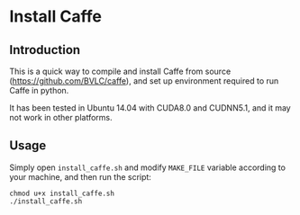 # Install Caffe

## Introduction

This is a quick way to compile and install Caffe from source
(https://github.com/BVLC/caffe), and set up environment required to run Caffe
in python.

It has been tested in Ubuntu 14.04 with CUDA8.0 and CUDNN5.1, and it may not work in
other platforms.

## Usage

Simply open ```install_caffe.sh``` and modify ```MAKE_FILE``` variable according to
your machine, and then run the script:

```
chmod u+x install_caffe.sh
./install_caffe.sh
```
